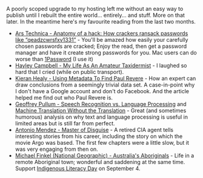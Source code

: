 <!--
.. title: Words and Pictures - June and July
.. slug: words-and-picture-june_july
.. date: 2013/08/14 17:31:00
.. spellcheck_exceptions: Ars,Facebook,Finkel,Google,Healy,Kieran,Metadata,Pullum,Technica,qeadzcwrsfxv
.. tags: Reading
.. link:
.. description:
-->


A poorly scoped upgrade to my hosting left me without an easy way to publish until I rebuilt the entire world... entirely... and stuff. More on that later. In the meantime here's my favourite reading from the last two months.

-   [Ars Technica - Anatomy of a hack: How crackers ransack passwords like “qeadzcwrsfxv1331”](http://arstechnica.com/security/2013/05/how-crackers-make-minced-meat-out-of-your-passwords/) - You'll be amazed how easily your carefully chosen passwords are cracked; Enjoy the read, then get a password manager and have it create strong passwords for you. Mac users can do worse than [1Password](https://agilebits.com/onepassword) (I use it)
-   [Hayley Campbell - My Life As An Amateur Taxidermist](http://www.newstatesman.com/2013/06/my-life-amateur-taxidermist-or-why-i-found-myself-my-pyjamas-3pm-awaiting-delivery-two-froze) - I laughed so hard that I cried (while on public transport).
-   [Kieran Healy - Using Metadata To Find Paul Revere](http://kieranhealy.org/blog/archives/2013/06/09/using-metadata-to-find-paul-revere/) - How an expert can draw conclusions from a seemingly trivial data set. A case-in-point why I don't have a Google account and don't do Facebook. And the article helped me find out who Paul Revere is.
-   [Geoffrey Pullum - Speech Recognition vs. Language Processing](http://chronicle.com/blogs/linguafranca/2013/05/23/speech-recognition-vs-language-processing/) and [Machine Translation Without the Translation](http://chronicle.com/blogs/linguafranca/2013/05/31/machine-translation/) - Great (and sometimes humorous) analysis on why text and language processing is useful in limited areas but is still far from perfect.
-   [Antonio Mendez - Master of Disguise](http://www.themasterofdisguise.com/books/the-master-of-disguise) - A retired CIA agent tells interesting stories from his career, including the story on which the movie Argo was based. The first few chapters were a little slow, but it was very engaging from then on.
-   [Michael Finkel (National Geographic) - Australia's Aboriginals](http://ngm.nationalgeographic.com/2013/06/aboriginal-australians/finkel-text) - Life in a remote Aboriginal town; wonderful and saddening at the same time. Support [Indigenous Literacy Day](http://www.indigenousliteracyfoundation.org.au/indigenous-literacy-day.html) on September 4.

